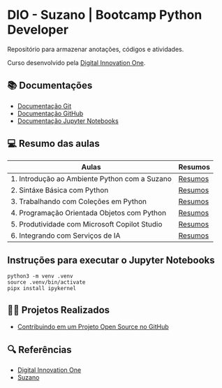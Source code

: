 # DIO - Suzano | Bootcamp Python Developer

Repositório para armazenar anotações, códigos e atividades.

Curso desenvolvido pela [Digital Innovation One](https://www.dio.me/).

## 📚 Documentações
- [Documentação Git](https://git-scm.com/doc)
- [Documentação GitHub](https://docs.github.com/)
- [Documentação Jupyter Notebooks](https://docs.jupyter.org/en/latest/)

## 💻 Resumo das aulas

| Aulas | Resumos |
| ----- | ------- |
| 1. Introdução ao Ambiente Python com a Suzano | [Resumos](./1.%20Introdução%20ao%20Ambiente%20Python%20e%20Projetos%20Colaborativos/README.md) |
| 2. Sintáxe Básica com Python | [Resumos]() |
| 3. Trabalhando com Coleções em Python | [Resumos]() |
| 4. Programação Orientada  Objetos com Python | [Resumos]() |
| 5. Produtividade com Microsoft Copilot Studio | [Resumos]() |
| 6. Integrando com Serviços de IA | [Resumos]() |

## Instruções para executar o Jupyter Notebooks
```
python3 -m venv .venv
source .venv/bin/activate
pipx install ipykernel
```

## 🧑‍💻 Projetos Realizados
- [Contribuindo em um Projeto Open Source no GitHub](https://github.com/digitalinnovationone/dio-lab-open-source/blob/main/community/Tiago-Egas.md)

## 🔍 Referências
- [Digital Innovation One](https://www.dio.me/)
- [Suzano](https://www.suzano.com.br/)